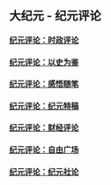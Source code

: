 ## 大纪元 - 纪元评论

#### [纪元评论：时政评论](indexes/nsc1025/README.md?12230330)
#### [纪元评论：以史为鉴](indexes/nsc1028/README.md?12230330)
#### [纪元评论：感悟随笔](indexes/nsc1035/README.md?12230330)
#### [纪元评论：纪元特稿](indexes/nsc424/README.md?12230330)
#### [纪元评论：财经评论](indexes/nsc1026/README.md?12230330)
#### [纪元评论：自由广场](indexes/nsc993/README.md?12230330)
#### [纪元评论：纪元社论](indexes/nsc422/README.md?12230330)
